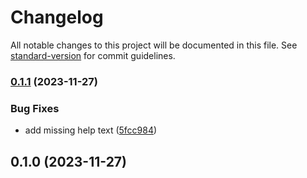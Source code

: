 # Changelog

All notable changes to this project will be documented in this file. See [standard-version](https://github.com/conventional-changelog/standard-version) for commit guidelines.

### [0.1.1](https://github.com/UpAssist/neos-rssfeeed/compare/0.1.0...0.1.1) (2023-11-27)


### Bug Fixes

* add missing help text ([5fcc984](https://github.com/UpAssist/neos-rssfeeed/commit/5fcc98455fb429ce176a79669f3f44d25def4309))

## 0.1.0 (2023-11-27)
